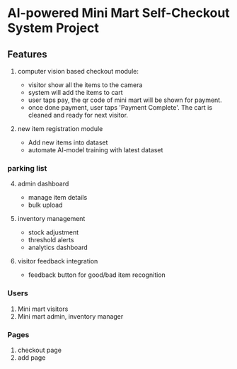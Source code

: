 # AI-powered Mini Mart Self-Checkout System Project

## Features
1. computer vision based checkout module: 
	- visitor show all the items to the camera
	- system will add the items to cart
	- user taps pay, the qr code of mini mart will be shown for payment. 
	- once done payment, user taps 'Payment Complete'. The cart is cleaned and ready for next visitor.

2. new item registration module
	- Add new items into dataset
	- automate AI-model training with latest dataset

### parking list
4. admin dashboard
	- manage item details
	- bulk upload

5. inventory management
	- stock adjustment
	- threshold alerts
	- analytics dashboard

6. visitor feedback integration
	- feedback button for good/bad item recognition

### Users
1. Mini mart visitors
2. Mini mart admin, inventory manager

### Pages
1. checkout page
2. add page
